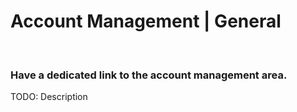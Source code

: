 # Account Management | General
<br>


### Have a dedicated link to the account management area.

TODO: Description

<br>


